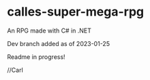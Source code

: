 # calles-super-mega-rpg
An RPG made with C# in .NET

Dev branch added as of 2023-01-25

Readme in progress!

//Carl
